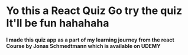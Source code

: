 # Yo this a React Quiz Go try the quiz It'll be fun hahahaha

#### I made this quiz app as a part of my learning journey from the react Course by Jonas Schmedtmann which is available on UDEMY
